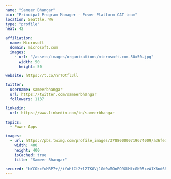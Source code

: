 ```yaml
---
name: "Sameer Bhangar"
bio: "Principal Program Manager - Power Platform CAT team"
location: Seattle, WA
type: "profile"
heat: 42

affiliation:
  name: Microsoft
  domain: microsoft.com
  images:
    - url: "/assets/images/organizations/microsoft.com-50x50.jpg"
      width: 50
      height: 50

website: https://t.co/nrTQtfl3ll

twitter:
  username: sameerbhangar
  url: https://twitter.com/sameerbhangar
  followers: 1137

linkedin:
  url: https://www.linkedin.com/in/sameerbhangar

topics:
  - Power Apps

images:
  - url: https://pbs.twimg.com/profile_images/378800000719674009/a36fe7ddfab1778b76e5793772e43798_400x400.jpeg
    width: 400
    height: 400
    isCached: true
    title: "Sameer Bhangar"

secured: "bYCOkcYuMBP7+//iYuHfCt2+lZTK0Vj1Gd0wMOnEO9GUMfcGK05xvA1X6nd6BRyZPX7JQa7y0Qz0rBuZT/A7RYk1JdwXnHWXrSVaZzJT1+9e3SDlCYrdz9NNQ0bhrqm48+lLRuxAdqxsV1bZcDTqK+aUsItc/a7U/fwVZ2d5uMGl7YRveyInaJYjAo72ScaxsN7vuCZSiQmNh0jPbVnBrowgi0hyKLrErTthuSQvXew5W20YgLoAyXzVzufDv5liCZZhfWEjEBNNeNjAhMMZlqehMpah3dEF8X9Zu40jd+6UG1Ho89lWJKSz6tEFHrjozeR2Czx/d/iI+8GBgmUxIfQNwjtiO49L+NZn1tFPcW/7dShQXhzhI8m79U1/LS+6JtArvtS5qy0mHsRbu+EHEaLlry1yGnXb8efT20pMuAA=;BpSGAXf6UZGMcqXcuSjrPw=="
---
```


